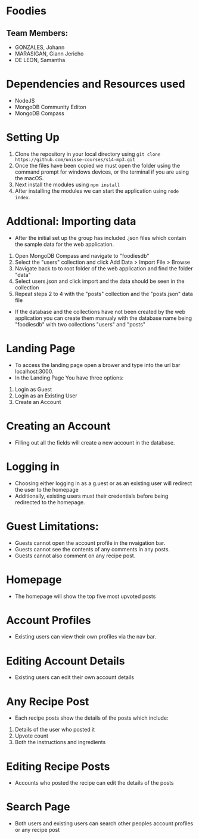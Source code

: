 # Foodies
## Team Members:
* GONZALES, Johann
* MARASIGAN, Giann Jericho
* DE LEON, Samantha

# Dependencies and Resources used
* NodeJS
* MongoDB Community Editon
* MongoDB Compass

# Setting Up
1. Clone the repository in your local directory using `git clone https://github.com/unisse-courses/s14-mp3.git`
2. Once the files have been copied we must open the folder using the command prompt for windows devices, or the terminal if you are using the macOS.
3. Next install the modules using `npm install`
4. After installing the modules we can start the application using `node index`.

# Addtional: Importing data 
* After the initial set up the group has included .json files which contain the sample data for the web application.
1. Open MongoDB Compass and navigate to "foodiesdb"
2. Select the "users" collection and click Add Data > Import File > Browse
3. Navigate back to to root folder of the web application and find the folder "data"
4. Select users.json and click import and the data should be seen in the collection
5. Repeat steps 2 to 4 with the "posts" collection and the "posts.json" data file
* If the database and the collections have not been created by the web application you can create them manualy with the database name being "foodiesdb" with two collections "users" and "posts"

# Landing Page
* To access the landing page open a brower and type into the url bar localhost:3000.
* In the Landing Page You have three options:
1. Login as Guest
2. Login as an Existing User
3. Create an Account

# Creating an Account
* Filling out all the fields will create a new account in the database.

# Logging in
* Choosing either logging in as a g.uest or as an existing user will redirect the user to the homepage
* Additionally, existing users must their credentials before being redirected to the homepage.

# Guest Limitations:
* Guests cannot open the account profile in the nvaigation bar.
* Guests cannot see the contents of any comments in any posts.
* Guests cannot also comment on any recipe post.

# Homepage
* The homepage will show the top five most upvoted posts

# Account Profiles
* Existing users can view their own profiles via the nav bar.

# Editing Account Details
* Existing users can edit their own account details

# Any Recipe Post
* Each recipe posts show the details of the posts which include:
1. Details of the user who posted it
2. Upvote count
3. Both the instructions and ingredients

# Editing Recipe Posts
* Accounts who posted the recipe can edit the details of the posts

# Search Page
* Both users and existing users can search other peoples account profiles or any recipe post